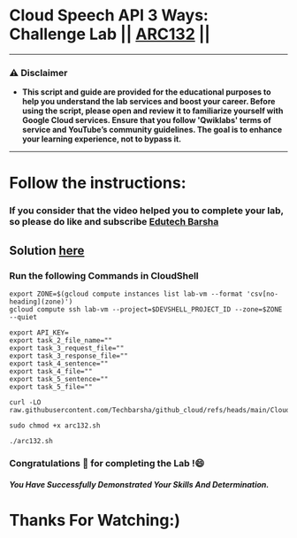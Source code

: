 # Cloud Speech API 3 Ways: Challenge Lab || [ARC132](https://www.cloudskillsboost.google/focuses/67215?parent=catalog) ||
---
### ⚠️ Disclaimer
- **This script and guide are provided for  the educational purposes to help you understand the lab services and boost your career. Before using the script, please open and review it to familiarize yourself with Google Cloud services. Ensure that you follow 'Qwiklabs' terms of service and YouTube’s community guidelines. The goal is to enhance your learning experience, not to bypass it.**
---
# Follow the instructions:
### If you consider that the video helped you to complete your lab, so please do like and subscribe [Edutech Barsha](https://www.youtube.com/@edutechbarsha)
## Solution [here](https://youtu.be/rZAzHtk7-QU)

### Run the following Commands in CloudShell

```
export ZONE=$(gcloud compute instances list lab-vm --format 'csv[no-heading](zone)')
gcloud compute ssh lab-vm --project=$DEVSHELL_PROJECT_ID --zone=$ZONE --quiet
```


```
export API_KEY=
export task_2_file_name=""
export task_3_request_file=""
export task_3_response_file=""
export task_4_sentence=""
export task_4_file=""
export task_5_sentence=""
export task_5_file=""
```
```
curl -LO raw.githubusercontent.com/Techbarsha/github_cloud/refs/heads/main/Cloud%20Speech%20API%203%20Ways%3A%20Challenge%20Lab/arc132.sh

sudo chmod +x arc132.sh

./arc132.sh
```

### Congratulations 🎉 for completing the Lab !😄

##### *You Have Successfully Demonstrated Your Skills And Determination.*

# Thanks For Watching:)

